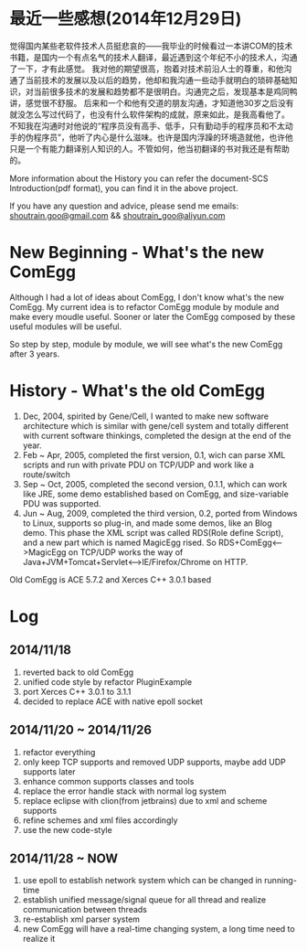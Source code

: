 最近一些感想(2014年12月29日)
==================
觉得国内某些老软件技术人员挺悲哀的——我毕业的时候看过一本讲COM的技术书籍，是国内一个有点名气的技术人翻译，最近遇到这个年纪不小的技术人，沟通了一下，才有此感觉。
我对他的期望很高，抱着对技术前沿人士的尊重，和他沟通了当前技术的发展以及以后的趋势，他却和我沟通一些动手就明白的琐碎基础知识，对当前很多技术的发展和趋势都不是很明白。沟通完之后，发现基本是鸡同鸭讲，感觉很不舒服。
后来和一个和他有交道的朋友沟通，才知道他30岁之后没有就没怎么写过代码了，也没有什么软件架构的成就，原来如此，是我高看他了。
不知我在沟通时对他说的“程序员没有高手、低手，只有勤动手的程序员和不太动手的伪程序员”，他听了内心是什么滋味。也许是国内浮躁的环境造就他，也许他只是一个有能力翻译别人知识的人。不管如何，他当初翻译的书对我还是有帮助的。

More information about the History you can refer the document-SCS Introduction(pdf format), you can find it in the above project.

If you have any question and advice, please send me emails: shoutrain.goo@gmail.com && shoutrain_goo@aliyun.com

New Beginning - What's the new ComEgg
==================
Although I had a lot of ideas about ComEgg, I don't know what's the new ComEgg.  My current idea is to refactor ComEgg module by module and make every moudle useful.  Sooner or later the ComEgg composed by these useful modules will be useful.

So step by step, module by module, we will see what's the new ComEgg after 3 years.

History - What's the old ComEgg
==================
1. Dec, 2004, spirited by Gene/Cell, I wanted to make new software architecture which is similar with gene/cell system and totally different with current software thinkings, completed the design at the end of the year.
2. Feb ~ Apr, 2005, completed the first version, 0.1, wich can parse XML scripts and run with private PDU on TCP/UDP and work like a route/switch
3. Sep ~ Oct, 2005, completed the second version, 0.1.1, which can work like JRE, some demo established based on ComEgg, and size-variable PDU was supported.
4. Jun ~ Aug, 2009, completed the third version, 0.2, ported from Windows to Linux, supports so plug-in, and made some demos, like an Blog demo.  This phase the XML script was called RDS(Role define Script), and a new part which is named MagicEgg rised.  So RDS+ComEgg<-->MagicEgg on TCP/UDP works the way of Java+JVM+Tomcat+Servlet<-->IE/Firefox/Chrome on HTTP.

Old ComEgg is ACE 5.7.2 and Xerces C++ 3.0.1 based

Log
==================
2014/11/18
---------
1. reverted back to old ComEgg
2. unified code style by refactor PluginExample
3. port Xerces C++ 3.0.1 to 3.1.1
4. decided to replace ACE with native epoll socket

2014/11/20 ~ 2014/11/26
---------
1. refactor everything
2. only keep TCP supports and removed UDP supports, maybe add UDP supports later
3. enhance common supports classes and tools
4. replace the error handle stack with normal log system
5. replace eclipse with clion(from jetbrains) due to xml and scheme supports
6. refine schemes and xml files accordingly
7. use the new code-style

2014/11/28 ~ NOW
---------
1. use epoll to establish network system which can be changed in running-time
2. establish unified message/signal queue for all thread and realize communication between threads
3. re-establish xml parser system
4. new ComEgg will have a real-time changing system, a long time need to realize it
